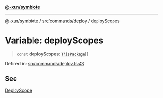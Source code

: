 [**@-xun/symbiote**](../../../../README.md)

***

[@-xun/symbiote](../../../../README.md) / [src/commands/deploy](../README.md) / deployScopes

# Variable: deployScopes

> `const` **deployScopes**: [`ThisPackage`](../../../configure/enumerations/ThisPackageGlobalScope.md#thispackage)[]

Defined in: [src/commands/deploy.ts:43](https://github.com/Xunnamius/symbiote/blob/16e65ca9568c2c290d9cbc170fcee40ca3a63520/src/commands/deploy.ts#L43)

## See

[DeployScope](../../../configure/enumerations/ThisPackageGlobalScope.md)
